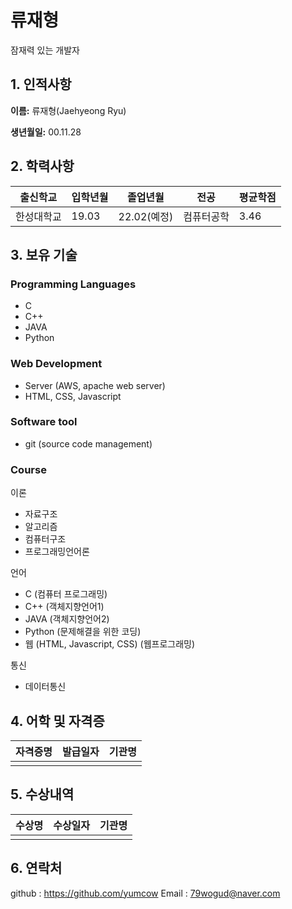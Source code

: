 # 류재형

잠재력 있는 개발자

## 1. 인적사항

 **이름:** 류재형(Jaehyeong Ryu)
 
 **생년월일:** 00.11.28
 
 ## 2. 학력사항
 
 |출신학교|입학년월|졸업년월|전공|평균학점|
 |---|---|---|---|---|
 |한성대학교|19.03|22.02(예정)|컴퓨터공학|3.46|
 
 ## 3. 보유 기술
 
 ### Programming Languages
 
 - C
 - C++
 - JAVA
 - Python
 
 ### Web Development
 
 - Server (AWS, apache web server)
 - HTML, CSS, Javascript
 
 ### Software tool
 
 - git (source code management)
 
 ### Course
 
 이론
 - 자료구조
 - 알고리즘
 - 컴퓨터구조
 - 프로그래밍언어론
 
 언어
 - C (컴퓨터 프로그래밍)
 - C++ (객체지향언어1)
 - JAVA (객체지향언어2)
 - Python (문제해결을 위한 코딩)
 - 웹 (HTML, Javascript, CSS) (웹프로그래밍)
 
 통신
 - 데이터통신
 
 ## 4. 어학 및 자격증
 
 |자격증명|발급일자|기관명|
 |---|---|---|
 | | | |
 
 ## 5. 수상내역
 |수상명|수상일자|기관명|
 |---|---|---|
 | | | |
 
 ## 6. 연락처
 
 github : https://github.com/yumcow
 Email : 79wogud@naver.com
 
